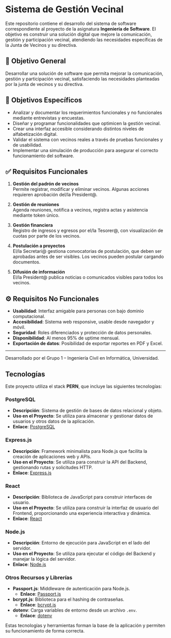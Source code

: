 # Sistema de Gestión Vecinal

Este repositorio contiene el desarrollo del sistema de software correspondiente al proyecto de la asignatura **Ingeniería de Software**. El objetivo es construir una solución digital que mejore la comunicación, gestión y participación vecinal, atendiendo las necesidades específicas de la Junta de Vecinos y su directiva.

## 📌 Objetivo General

Desarrollar una solución de software que permita mejorar la comunicación, gestión y participación vecinal, satisfaciendo las necesidades planteadas por la junta de vecinos y su directiva.

## 🎯 Objetivos Específicos

- Analizar y documentar los requerimientos funcionales y no funcionales mediante entrevistas y encuestas.
- Diseñar y programar funcionalidades que optimicen la gestión vecinal.
- Crear una interfaz accesible considerando distintos niveles de alfabetización digital.
- Validar el sistema con vecinos reales a través de pruebas funcionales y de usabilidad.
- Implementar una simulación de producción para asegurar el correcto funcionamiento del software.

## ✅ Requisitos Funcionales

1. **Gestión del padrón de vecinos**  
   Permite registrar, modificar y eliminar vecinos. Algunas acciones requieren aprobación del/la President@.

2. **Gestión de reuniones**  
   Agenda reuniones, notifica a vecinos, registra actas y asistencia mediante token único.

3. **Gestión financiera**  
   Registro de ingresos y egresos por el/la Tesorer@, con visualización de cuotas por parte de los vecinos.

4. **Postulación a proyectos**  
   El/la Secretari@ gestiona convocatorias de postulación, que deben ser aprobadas antes de ser visibles. Los vecinos pueden postular cargando documentos.

5. **Difusión de información**  
   El/la President@ publica noticias o comunicados visibles para todos los vecinos.

## ⚙️ Requisitos No Funcionales

- **Usabilidad**: Interfaz amigable para personas con bajo dominio computacional.
- **Accesibilidad**: Sistema web responsive, usable desde navegador y móvil.
- **Seguridad**: Roles diferenciados y protección de datos personales.
- **Disponibilidad**: Al menos 95% de uptime mensual.
- **Exportación de datos**: Posibilidad de exportar reportes en PDF y Excel.

---

Desarrollado por el Grupo 1 – Ingeniería Civil en Informática, Universidad.



## Tecnologías

Este proyecto utiliza el stack **PERN**, que incluye las siguientes tecnologías:

### PostgreSQL

- **Descripción**: Sistema de gestión de bases de datos relacional y objeto.
- **Uso en el Proyecto**: Se utiliza para almacenar y gestionar datos de usuarios y otros datos de la aplicación.
- **Enlace**: [PostgreSQL](https://www.postgresql.org/)

### Express.js

- **Descripción**: Framework minimalista para Node.js que facilita la creación de aplicaciones web y APIs.
- **Uso en el Proyecto**: Se utiliza para construir la API del Backend, gestionando rutas y solicitudes HTTP.
- **Enlace**: [Express.js](https://expressjs.com/)

### React

- **Descripción**: Biblioteca de JavaScript para construir interfaces de usuario.
- **Uso en el Proyecto**: Se utiliza para construir la interfaz de usuario del Frontend, proporcionando una experiencia interactiva y dinámica.
- **Enlace**: [React](https://reactjs.org/)

### Node.js

- **Descripción**: Entorno de ejecución para JavaScript en el lado del servidor.
- **Uso en el Proyecto**: Se utiliza para ejecutar el código del Backend y manejar la lógica del servidor.
- **Enlace**: [Node.js](https://nodejs.org/)

### Otros Recursos y Librerías

- **Passport.js**: Middleware de autenticación para Node.js.
  - **Enlace**: [Passport.js](http://www.passportjs.org/)
- **bcrypt.js**: Biblioteca para el hashing de contraseñas.
  - **Enlace**: [bcrypt.js](https://www.npmjs.com/package/bcryptjs)
- **dotenv**: Carga variables de entorno desde un archivo `.env`.
  - **Enlace**: [dotenv](https://www.npmjs.com/package/dotenv)

Estas tecnologías y herramientas forman la base de la aplicación y permiten su funcionamiento de forma correcta.
